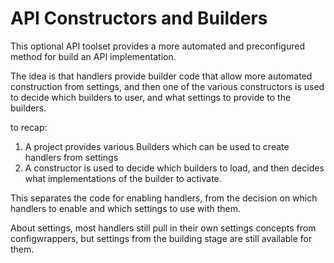 # API Constructors and Builders

This optional API toolset provides a more automated and preconfigured method
for build an API implementation.

The idea is that handlers provide builder code that allow more automated
construction from settings, and then one of the various constructors is used
to decide which builders to user, and what settings to provide to the builders.

to recap:

1. A project provides various Builders which can be used to create handlers
from settings
2. A constructor is used to decide which builders to load, and then decides
what implementations of the builder to activate.

This separates the code for enabling handlers, from the decision on which 
handlers to enable and which settings to use with them.

About settings, most handlers still pull in their own settings concepts from
configwrappers, but settings from the building stage are still available for
them.
